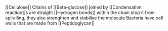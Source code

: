 [[Cellulose]]
Chains of [[Beta-glucose]] joined by [[Condensation reaction]]s are straight
[[Hydrogen bonds]] within the chain stop it from spiralling, they also strengthen and stabilise the molecule
Bacteria have cell walls that are made from [[Peptidoglycan]] 